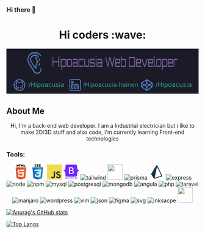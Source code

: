 ### Hi there 👋

<!--
**cgmark101/cgmark101** is a ✨ _special_ ✨ repository because its `README.md` (this file) appears on your GitHub profile.

Here are some ideas to get you started:

- 🔭 I’m currently working on ...
- 🌱 I’m currently learning ...
- 👯 I’m looking to collaborate on ...
- 🤔 I’m looking for help with ...
- 💬 Ask me about ...
- 📫 How to reach me: ...
- 😄 Pronouns: ...
- ⚡ Fun fact: ...
-->

<h1 align="center"> Hi coders :wave: </h1>

<p align="center">
  <img src="https://github.com/Hipoacusia/Hipoacusia/blob/main/bannergit.png?raw=true"/>
</p>

<h2> About Me </h2>

<p align="center">
  Hi, I'm a back-end web developer. I am a Industrial electrician but i like to make 2D/3D stuff and also code, i'm currently learning Front-end technologies
</p> 

<h3>Tools:</h3>

<p align="center">
  <img src="https://raw.githubusercontent.com/devicons/devicon/master/icons/html5/html5-original-wordmark.svg" alt="html5" width="40" height="40" style="max-width:100%;">
  <img src="https://raw.githubusercontent.com/devicons/devicon/master/icons/css3/css3-original-wordmark.svg" alt="css3" width="40" height="40" style="max-width:100%;">
  <img src="https://raw.githubusercontent.com/devicons/devicon/master/icons/javascript/javascript-original.svg" alt="javascript" width="40" height="40" style="max-width:100%;">
  <img src="https://raw.githubusercontent.com/devicons/devicon/master/icons/bootstrap/bootstrap-plain-wordmark.svg" alt="bootstrap" width="40" height="40" style="max-width:100%;">
  <img src="https://camo.githubusercontent.com/5734d0669fe22ce04a1cb989a156cd32c379875f6bca56d5210c9432824856d9/68747470733a2f2f7777772e766563746f726c6f676f2e7a6f6e652f6c6f676f732f7461696c77696e646373732f7461696c77696e646373732d69636f6e2e737667" alt="tailwind" width="40" height="40" data-canonical-src="https://www.vectorlogo.zone/logos/tailwindcss/tailwindcss-icon.svg" style="max-width:100%;">  
  <img src="https://www.vectorlogo.zone/logos/sass-lang/sass-lang-icon.svg" all="sass" width="40" height="40">
  <img src="https://www.vectorlogo.zone/logos/typescriptlang/typescriptlang-icon.svg" alt="prisma" height="40" width="40">
  <img src="https://raw.githubusercontent.com/vscode-icons/vscode-icons/c8a4f6272e9a00636383b4df37ba1705587a1b97/icons/file_type_light_prisma.svg" alt="prisma" height="40" width="40">  
  <img src="https://www.vectorlogo.zone/logos/expressjs/expressjs-icon.svg" alt="express" height="40" width="40">
  <img src="https://www.vectorlogo.zone/logos/nodejs/nodejs-icon.svg" alt="node" height="40" width="40">
  <img src="https://www.vectorlogo.zone/logos/npmjs/npmjs-icon.svg" alt="npm" height="40" width="40">
  <img src="https://www.vectorlogo.zone/logos/mysql/mysql-icon.svg" alt="mysql" height="40" width="40">
  <img src="https://www.vectorlogo.zone/logos/postgresql/postgresql-icon.svg" alt="postgresql" height="40" width="40">
  <img src="https://www.vectorlogo.zone/logos/mongodb/mongodb-icon.svg" alt="mongodb" height="40" width="40">
  <img src="https://www.vectorlogo.zone/logos/angular/angular-icon.svg" alt="angula" height="40" width="40">
  <img src="https://www.vectorlogo.zone/logos/php/php-icon.svg" alt="php" height="40" width="40">
  <img src="https://www.vectorlogo.zone/logos/laravel/laravel-icon.svg" alt="laravel" height="40" width="40">
  <img src="https://raw.githubusercontent.com/lukas-w/font-logos/1963c5e05343564b0d23f4920109082120b4e89d/vectors/manjaro.svg" alt="manjaro" height="40" width="40">
  <img src="https://www.vectorlogo.zone/logos/wordpress/wordpress-icon.svg" alt="wordpress" height="40" width="40">
  <img src="https://www.vectorlogo.zone/logos/vim/vim-icon.svg" alt="vim" height="40" width="40">
  <img src="https://www.vectorlogo.zone/logos/json/json-icon.svg" alt="json" height="40" width="40">
  <img src="https://www.vectorlogo.zone/logos/figma/figma-icon.svg" alt="figma" height="40" width="40">
  <img src="https://www.vectorlogo.zone/logos/w3_svg/w3_svg-icon.svg" alt="svg" height="40" width="40">
  <img src="https://www.vectorlogo.zone/logos/inkscape/inkscape-icon.svg" alt="inksacpe" height="40" width="40">
  <img src="https://www.vectorlogo.zone/logos/nginx/nginx-icon.svg" alt="" height="40" width="40">
</p>

[![Anurag's GitHub stats](https://github-readme-stats-six-phi.vercel.app/api?username=cgmark101&show_icons=true&theme=radical)](https://github.com/cgmark101/github-readme-stats)


[![Top Langs](https://github-readme-stats-six-phi.vercel.app/api/top-langs/?username=cgmark101&show_icons=true&theme=radical)](https://github.com/cgmark101/github-readme-stats)

